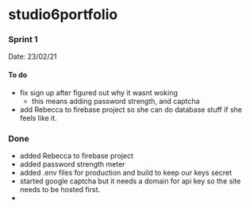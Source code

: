 # studio6portfolio
### Sprint 1
Date: 23/02/21

#### To do
- fix sign up after figured out why it wasnt woking
  - this means adding password strength, and captcha
- add Rebecca to firebase project so she can do database stuff if she feels like it.

### Done
- added Rebecca to firebase project
-  added password strength meter
-  added .env files for production and build to keep our keys secret
-  started google captcha but it needs a domain for api key so the site needs to be hosted first. 
-  
